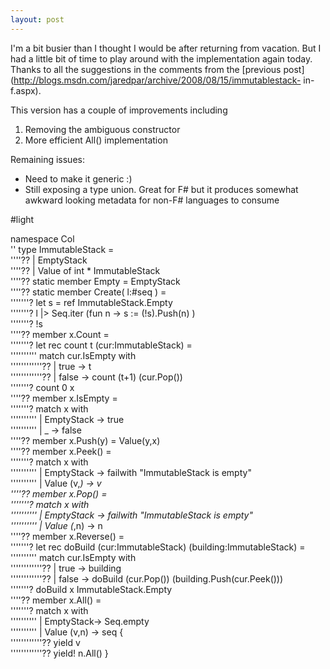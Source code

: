 ```yaml
---
layout: post
---
```

I'm a bit busier than I thought I would be after returning from vacation. But
I had a little bit of time to play around with the implementation again today.
Thanks to all the suggestions in the comments from the [previous
post](http://blogs.msdn.com/jaredpar/archive/2008/08/15/immutablestack-
in-f.aspx).

This version has a couple of improvements including

  1. Removing the ambiguous constructor
  2. More efficient All() implementation

Remaining issues:

  * Need to make it generic :)
  * Still exposing a type union. Great for F# but it produces somewhat awkward looking metadata for non-F# languages to consume

#light

namespace Col  
'' type ImmutableStack =  
''''?? | EmptyStack  
''''?? | Value of int * ImmutableStack  
''''?? static member Empty = EmptyStack  
''''?? static member Create( l:#seq<int> ) =  
'''''''? let s = ref ImmutableStack.Empty  
'''''''? l |> Seq.iter (fun n -> s := (!s).Push(n) )  
'''''''? !s  
''''?? member x.Count =  
'''''''? let rec count t (cur:ImmutableStack) =  
'''''''''' match cur.IsEmpty with  
''''''''''''?? | true -> t  
''''''''''''?? | false -> count (t+1) (cur.Pop())  
'''''''? count 0 x  
''''?? member x.IsEmpty =  
'''''''? match x with  
'''''''''' | EmptyStack -> true  
'''''''''' | _ -> false  
''''?? member x.Push(y) = Value(y,x)  
''''?? member x.Peek() =  
'''''''? match x with  
'''''''''' | EmptyStack -> failwith "ImmutableStack is empty"  
'''''''''' | Value (v,_) -> v  
''''?? member x.Pop() =  
'''''''? match x with  
'''''''''' | EmptyStack -> failwith "ImmutableStack is empty"  
'''''''''' | Value (_,n) -> n  
''''?? member x.Reverse() =  
'''''''? let rec doBuild (cur:ImmutableStack) (building:ImmutableStack) =  
'''''''''' match cur.IsEmpty with  
''''''''''''?? | true -> building  
''''''''''''?? | false -> doBuild (cur.Pop()) (building.Push(cur.Peek()))  
'''''''? doBuild x ImmutableStack.Empty  
''''?? member x.All() =  
'''''''? match x with  
'''''''''' | EmptyStack-> Seq.empty<int>  
'''''''''' | Value (v,n) -> seq {  
''''''''''''?? yield v  
''''''''''''?? yield! n.All() }

